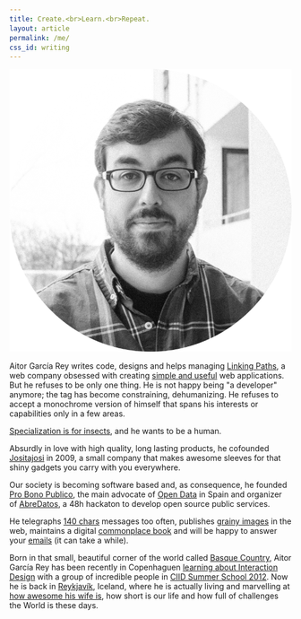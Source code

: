 ```yaml
---
title: Create.<br>Learn.<br>Repeat.
layout: article
permalink: /me/
css_id: writing
---
```


![](/images/bio.png)

Aitor García Rey writes code, designs and helps managing [Linking Paths](http://www.linkingpaths.com), a web company obsessed with creating [simple and useful](http://www.stagehq.com) web applications. But he refuses to be only one thing. He is not happy being "a developer" anymore; the tag has become constraining, dehumanizing. He refuses to accept a monochrome version of himself that spans his interests or capabilities only in a few areas.

[Specialization is for insects](http://en.wikiquote.org/wiki/Robert_A._Heinlein), and he wants to be a human.

Absurdly in love with high quality, long lasting products, he cofounded [Jositajosi](http://jositajosi.etsy.com) in 2009, a small company that makes awesome sleeves for that shiny gadgets you carry with you everywhere.

Our society is becoming software based and, as consequence, he founded [Pro Bono Publico](http://probp.org), the main advocate of [Open Data](http://en.wikipedia.org/wiki/Open_data) in Spain and organizer of [AbreDatos](http://www.abredatos.es/), a 48h hackaton to develop open source public services.

He telegraphs [140 chars](http://twitter.com/_aitor) messages too often, publishes [grainy images](http://www.flickr.com/photos/aitorgarcia) in the web, maintains a digital [commonplace book](http://collecting.aitor.is) and will be happy to answer your [emails](mailto:hello@aitor.is) (it can take a while).

Born in that small, beautiful corner of the world called [Basque Country](http://en.wikipedia.org/wiki/Basque_Country_\(greater_region\)), Aitor García Rey has been recently in Copenhaguen [learning about Interaction Design](/a-ciid-alumni) with a group of incredible people in [CIID Summer School 2012](http://ciid.dk/education/summer-school/summer-school-2012). Now he is back in [Reykjavík](http://en.wikipedia.org/wiki/Reykjav%C3%ADk), Iceland, where he is actually living and marvelling at [how awesome his wife is](http://aitor.is/loving-bego), how short is our life and how full of challenges the World is these days.
